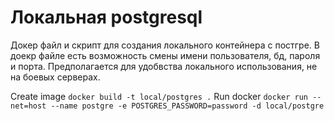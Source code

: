 # Локальная postgresql
Докер файл и скрипт для создания локального контейнера с постгре. В доекр файле есть возможность смены имени пользователя, бд, пароля и порта. Предполагается для удобвства локального использования, не на боевых серверах. 

Create image 
```docker build -t local/postgres .```
Run docker
```docker run --net=host --name postgre -e POSTGRES_PASSWORD=password -d local/postgre```

